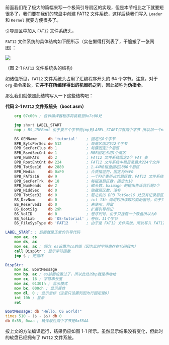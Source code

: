 前面我们花了极大的篇幅来写一个极简引导扇区的实现，但是本节相比之下就要短很多了，我们要在我们的软盘中创建 FAT12 文件系统，这样后续我们写入 `Loader` 和 `Kernel` 就要方便很多了。

引导扇区中加入 `FAT12` 文件系统头，

`FAT12` 文件系统的具体结构如下图所示（实在懒得打列表了，干脆搬了一张网图）：

![](https://pic2.zhimg.com/80/v2-e275cab1f7bf671586f7032763086b91_720w.webp)

（图 2-1 `FAT12` 文件系统头的结构）

如诸位所见，`FAT12` 文件系统头占用了汇编程序开头的 64 个字节。注意，对于 `org` 指令来说，它**并不在所编译得出的机器码之列**，因此被称为**伪指令**。

那么我们就依照此结构写入一下这些结构吧：

**代码 2-1 `FAT12` 文件系统头（boot.asm）**
```asm
    org 07c00h ; 告诉编译器程序将装载至0x7c00处

    jmp short LABEL_START
    nop ; BS_JMPBoot 由于要三个字节而jmp到LABEL_START只有两个字节 所以加一个nop

    BS_OEMName     db 'tutorial'    ; 固定的8个字节
    BPB_BytsPerSec dw 512           ; 每扇区固定512个字节
    BPB_SecPerClus db 1             ; 每簇固定1个扇区
    BPB_RsvdSecCnt dw 1             ; MBR固定占用1个扇区
    BPB_NumFATs    db 2             ; FAT12 文件系统固定2个 FAT 表
    BPB_RootEntCnt dw 224           ; FAT12 文件系统中根目录最大224个文件
    BPB_TotSec16   dw 2880          ; 1.44MB磁盘固定2880个扇区
    BPB_Media      db 0xF0          ; 介质描述符，固定为0xF0
    BPB_FATSz16    dw 9             ; 一个FAT表所占的扇区数，FAT12 文件系统固定为9个扇区
    BPB_SecPerTrk  dw 18            ; 每磁道扇区数，固定为18
    BPB_NumHeads   dw 2             ; 磁头数，bximage 的输出告诉我们是2个
    BPB_HiddSec    dd 0             ; 隐藏扇区数，没有
    BPB_TotSec32   dd 0             ; 若之前的 BPB_TotSec16 处没有记录扇区数，则由此记录，如果记录了，这里直接置0即可
    BS_DrvNum      db 0             ; int 13h 调用时所读取的驱动器号，由于只挂在一个软盘所以是0 
    BS_Reserved1   db 0             ; 未使用，预留
    BS_BootSig     db 29h           ; 扩展引导标记
    BS_VolID       dd 0             ; 卷序列号，由于只挂载一个软盘所以为0
    BS_VolLab      db 'OS-tutorial' ; 卷标，11个字节
    BS_FileSysType db 'FAT12   '    ; 由于是 FAT12 文件系统，所以写入 FAT12 后补齐8个字节

LABEL_START: ; 后面就是正常的引导代码
    mov ax, cs
    mov ds, ax
    mov es, ax ; 将ds es设置为cs的值（因为此时字符串存在代码段内）
    call DispStr ; 显示字符函数
    jmp $ ; 死循环

DispStr:
    mov ax, BootMessage
    mov bp, ax ; es前面设置过了，所以此处的bp就是串地址
    mov cx, 16 ; 字符串长度
    mov ax, 01301h ; 显示模式
    mov bx, 000ch ; 显示属性
    mov dl, 0 ; 显示坐标（这里只设置列因为行固定是0）
    int 10h ; 显示
    ret

BootMessage: db "Hello, OS world!"
times 510 - ($ - $$) db 0
db 0x55, 0xaa ; 确保最后两个字节是0x55AA
```

按上文的方法编译运行，结果仍应如图 1-1 所示。虽然显示结果没有变化，但此时的软盘已经拥有了 `FAT12` 文件系统。